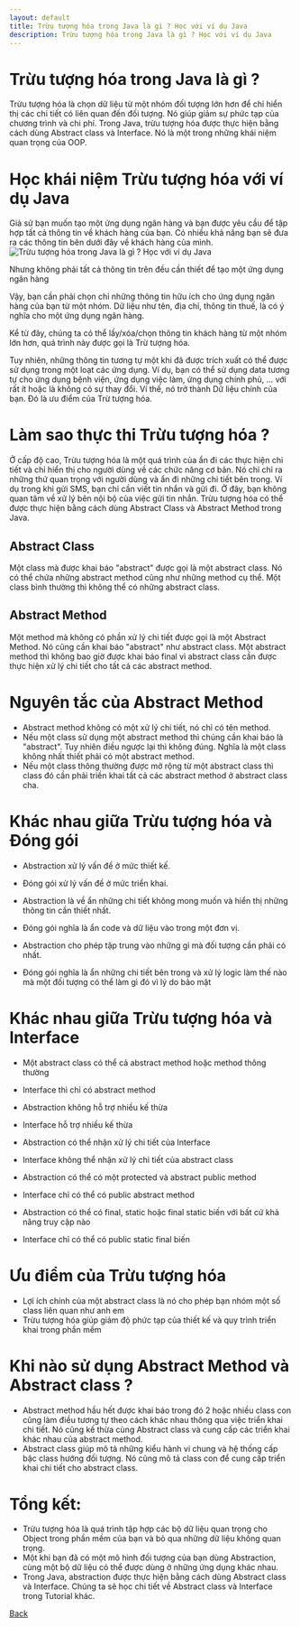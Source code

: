 ```yaml
---
layout: default
title: Trừu tượng hóa trong Java là gì ? Học với ví dụ Java
description: Trừu tượng hóa trong Java là gì ? Học với ví dụ Java
---
```


# Trừu tượng hóa trong Java là gì ? 
Trừu tượng hóa là chọn dữ liệu từ một nhóm đối tượng lớn hơn để chỉ hiển thị các chi tiết có liên quan đến đối tượng. Nó giúp giảm sự phức tạp của chương trình và chi phí. Trong Java, trừu tượng hóa được thực hiện bằng cách dùng Abstract class và Interface. Nó là một trong những khái niệm quan trọng của OOP.

# Học khái niệm Trừu tượng hóa với ví dụ Java
Giả sử bạn muốn tạo một ứng dụng ngân hàng và bạn được yêu cầu để tập hợp tất cả thông tin về khách hàng của bạn. Có nhiều khả năng bạn sẽ đưa ra các thông tin bên dưới đây về khách hàng của mình.
![Trừu tượng hóa trong Java là gì ? Học với ví dụ Java](./)

Nhưng không phải tất cả thông tin trên đều cần thiết để tạo một ứng dụng ngân hàng

Vậy, bạn cần phải chọn chỉ những thông tin hữu ích cho ứng dụng ngân hàng của bạn từ một nhóm. Dữ liệu như tên, địa chỉ, thông tin thuế, là có ý nghĩa cho một ứng dụng ngân hàng.

Kể từ đây, chúng ta có thể lấy/xóa/chọn thông tin khách hàng từ một nhóm lớn hơn, quá trình này được gọi là Trừ tượng hóa.

Tuy nhiên, những thông tin tương tự một khi đã được trích xuất có thể được sử dụng trong một loạt các ứng dụng. Ví dụ, bạn có thể sử dụng data tương tự cho ứng dụng bệnh viện, ứng dụng việc làm, ứng dụng chính phủ, ... với rất ít hoặc là không có sự thay đổi. Ví thế, nó trở thành Dữ liệu chính của bạn. Đó là ưu điểm của Trừ tượng hóa.

# Làm sao thực thi Trừu tượng hóa ?
Ở cấp độ cao, Trừu tượng hóa là một quá trình của ẩn đi các thực hiện chi tiết và chỉ hiển thị cho người dùng về các chức năng cơ bản. Nó chỉ chỉ ra những thứ quan trọng với người dùng và ẩn đi những chi tiết bên trong. Ví dụ trong khi gửi SMS, bạn chỉ cần viết tin nhắn và gửi đi. Ở đây, bạn không quan tâm về xử lý bên nội bộ của việc gửi tin nhắn. Trừu tượng hóa có thể được thực hiện bằng cách dùng Abstract Class và Abstract Method trong Java.

## Abstract Class
Một class mà được khai báo "abstract" được gọi là một abstract class. Nó có thể chứa những abstract method cũng như những method cụ thể. Một class bình thường thì không thể có những abstract class.

## Abstract Method
Một method mà không có phần xử lý chi tiết được gọi là một Abstract Method. Nó cũng cần khai báo "abstract" như abstract class. Một abstract method thì không bao giờ được khai báo final vì abstract class cần được thực hiện xử lý chi tiết cho tất cả các abstract method.

# Nguyên tắc của Abstract Method
- Abstract method không có một xử lý chi tiết, nó chỉ có tên method.
- Nếu một class sử dụng một abstract method thì chúng cần khai báo là "abstract". Tuy nhiên điều ngược lại thì không đúng. Nghĩa là một class không nhất thiết phải có một abstract method.
- Nếu một class thông thường được mở rộng từ một abstract class thì class đó cần phải triền khai tất cả các abstract method ở abstract class cha.

# Khác nhau giữa Trừu tượng hóa và Đóng gói
- Abstraction xử lý vấn đề ở mức thiết kế.
- Đóng gói xử lý vấn đề ở mức triển khai.

- Abstraction là về ẩn những chi tiết không mong muốn và hiển thị những thông tin cần thiết nhất.
- Đóng gói nghĩa là ẩn code và dữ liệu vào trong một đơn vị.

- Abstraction cho phép tập trung vào những gì mà đối tượng cần phải có nhất.
- Đóng gói nghĩa là ẩn những chi tiết bên trong và xử lý logic làm thế nào mà một đối tượng có thể làm gì đó vì lý do bảo mật

# Khác nhau giữa Trừu tượng hóa và Interface
- Một abstract class có thể cả abstract method hoặc method thông thường
- Interface thì chỉ có abstract method

- Abstraction không hỗ trợ nhiều kế thừa
- Interface hỗ trợ nhiều kế thừa

- Abstraction có thể nhận xử lý chi tiết của Interface
- Interface không thể nhận xử lý chi tiết của abstract class

- Abstraction có thể có một protected và abstract public method
- Interface chỉ có thể có public abstract method

- Abstraction có thể có final, static hoặc final static biến với bất cứ khả năng truy cập nào
- Interface chỉ có thể có public static final biến

# Ưu điểm của Trừu tượng hóa
- Lợi ích chính của một abstract class là nó cho phép bạn nhóm một số class liên quan như anh em
- Trừu tượng hóa giúp giảm độ phức tạp của thiết kế và quy trình triển khai trong phần mềm

# Khi nào sử dụng Abstract Method và Abstract class ?
- Abstract method hầu hết được khai báo trong đó 2 hoặc nhiều class con cũng làm điều tương tự theo cách khác nhau thông qua việc triển khai chi tiết. Nó cũng kế thừa cùng Abstract class và cung cấp các triển khai khác nhau của abstract method.
- Abstract class giúp mô tả những kiểu hành vi chung và hệ thống cấp bậc class hướng đối tượng. Nó cũng mô tả class con để cung cấp triển khai chi tiết cho abstract class.

# Tổng kết:
- Trừu tượng hóa là quá trình tập hợp các bộ dữ liệu quan trọng cho Object trong phần mềm của bạn và bỏ qua những dữ liệu không quan trọng.
- Một khi bạn đã có một mô hình đối tượng của bạn dùng Abstraction, cùng một bộ dữ liệu có thể được dùng ở những ứng dụng khác nhau.
- Trong Java, abstraction được thực hiện bằng cách dùng Abstract class và Interface. Chúng ta sẽ học chi tiết về Abstract class và Interface trong Tutorial khác.

[Back](./)

